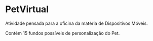 ﻿# PetVirtual
 Atividade pensada para a oficina da matéria de Dispositivos Móveis.

 Contém 15 fundos possíveis de personalização do Pet.
